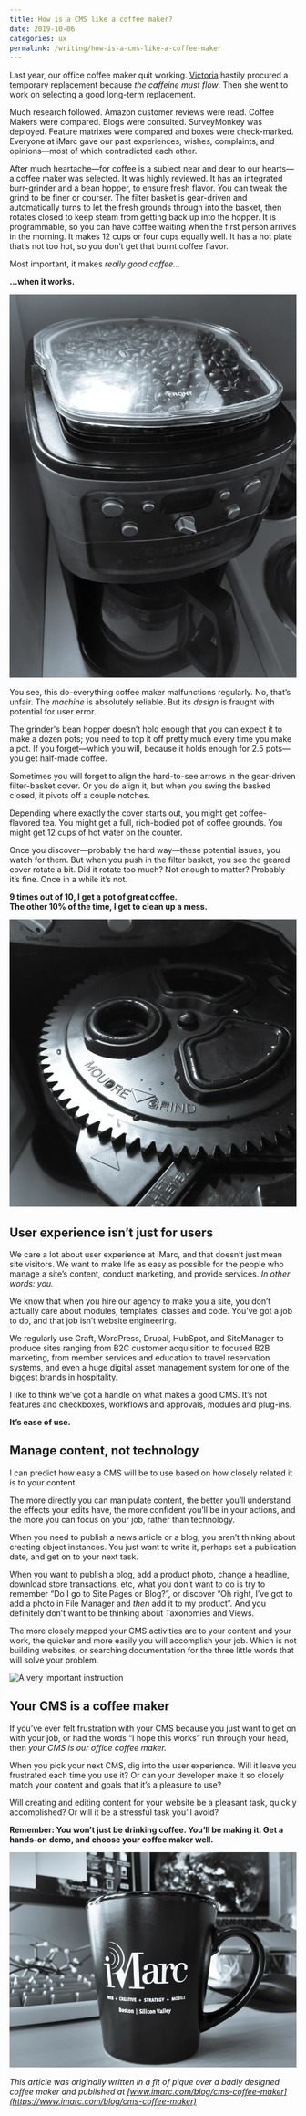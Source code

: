 ```yaml
---
title: How is a CMS like a coffee maker?
date: 2019-10-06
categories: ux
permalink: /writing/how-is-a-cms-like-a-coffee-maker
---
```


Last year, our office coffee maker quit working. [Victoria](https://www.imarc.com/about/victoria-andersen) hastily procured a temporary replacement because *the caffeine must flow*. Then she went to work on selecting a good long-term replacement.

Much research followed. Amazon customer reviews were read. Coffee Makers were compared. Blogs were consulted. SurveyMonkey was deployed. Feature matrixes were compared and boxes were check-marked. Everyone at iMarc gave our past experiences, wishes, complaints, and opinions—most of which contradicted each other.

After much heartache—for coffee is a subject near and dear to our hearts—a coffee maker was selected. It was highly reviewed. It has an integrated burr-grinder and a bean hopper, to ensure fresh flavor. You can tweak the grind to be finer or courser. The filter basket is gear-driven and automatically turns to let the fresh grounds through into the basket, then rotates closed to keep steam from getting back up into the hopper. It is programmable, so you can have coffee waiting when the first person arrives in the morning. It makes 12 cups or four cups equally well. It has a hot plate that’s not too hot, so you don’t get that burnt coffee flavor.

Most important, it makes *really good coffee…*

**…when it works.**

![Fancy coffee maker](/images/blog/cuisinart-coffee-maker-3.jpg)

You see, this do-everything coffee maker malfunctions regularly. No, that’s unfair. The *machine* is absolutely reliable. But its *design* is fraught with potential for user error.

The grinder's bean hopper doesn’t hold enough that you can expect it to make a dozen pots; you need to top it off pretty much every time you make a pot. If you forget—which you will, because it holds enough for 2.5 pots—you get half-made coffee.

Sometimes you will forget to align the hard-to-see arrows in the gear-driven filter-basket cover. Or you do align it, but when you swing the basked closed, it pivots off a couple notches.

Depending where exactly the cover starts out, you might get coffee-flavored tea. You might get a full, rich-bodied pot of coffee grounds. You might get 12 cups of hot water on the counter.

Once you discover—probably the hard way—these potential issues, you watch for them. But when you push in the filter basket, you see the geared cover rotate a bit. Did it rotate too much? Not enough to matter? Probably it’s fine. Once in a while it’s not.

**9 times out of 10, I get a pot of great coffee.**\
**The other 10% of the time, I get to clean up a mess.**

![](/images/blog/cuisinart-coffee-maker-1.jpg)
 
## User experience isn’t just for users

We care a lot about user experience at iMarc, and that doesn’t just mean site visitors. We want to make life as easy as possible for the people who manage a site’s content, conduct marketing, and provide services. *In other words: you.*

We know that when you hire our agency to make you a site, you don’t actually care about modules, templates, classes and code. You’ve got a job to do, and that job isn’t website engineering.

We regularly use Craft, WordPress, Drupal, HubSpot, and SiteManager to produce sites ranging from B2C customer acquisition to focused B2B marketing, from member services and education to travel reservation systems, and even a huge digital asset management system for one of the biggest brands in hospitality.

I like to think we’ve got a handle on what makes a good CMS. It’s not features and checkboxes, workflows and approvals, modules and plug-ins.

**It’s ease of use.**

## Manage content, not technology

I can predict how easy a CMS will be to use based on how closely related it is to your content.

The more directly you can manipulate content, the better you’ll understand the effects your edits have, the more confident you’ll be in your actions, and the more you can focus on your job, rather than technology.

When you need to publish a news article or a blog, you aren’t thinking about creating object instances. You just want to write it, perhaps set a publication date, and get on to your next task.

When you want to publish a blog, add a product photo, change a headline, download store transactions, etc, what you don’t want to do is try to remember “Do I go to Site Pages or Blog?”, or discover “Oh right, I’ve got to add a photo in File Manager and *then* add it to my product”. And you definitely don’t want to be thinking about Taxonomies and Views.

The more closely mapped your CMS activities are to your content and your work, the quicker and more easily you will accomplish your job. Which is not building websites, or searching documentation for the three little words that will solve your problem.

![A very important instruction](cuisinart-coffee-maker-2.jpg)


## Your CMS is a coffee maker

If you’ve ever felt frustration with your CMS because you just want to get on with your job, or had the words “I hope this works” run through your head, then *your CMS is our office coffee maker.*

When you pick your next CMS, dig into the user experience. Will it leave you frustrated each time you use it? Or can your developer make it so closely match your content and goals that it’s a pleasure to use?

Will creating and editing content for your website be a pleasant task, quickly accomplished? Or will it be a stressful task you’ll avoid?

**Remember: You won’t just be drinking coffee. You’ll be making it. Get a hands-on demo, and choose your coffee maker well.**

![Have a nice cup of Imarc](/images/blog/have-a-cup-of-imarc.jpg)

*This article was originally written in a fit of pique over a badly designed coffee maker and published at [www.imarc.com/blog/cms-coffee-maker](https://www.imarc.com/blog/cms-coffee-maker)*